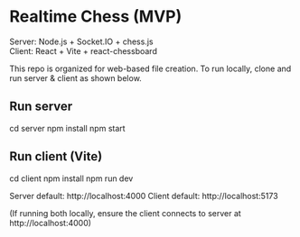 # Realtime Chess (MVP)

Server: Node.js + Socket.IO + chess.js  
Client: React + Vite + react-chessboard

This repo is organized for web-based file creation. To run locally, clone and run server & client as shown below.

## Run server
cd server
npm install
npm start

## Run client (Vite)
cd client
npm install
npm run dev

Server default: http://localhost:4000
Client default: http://localhost:5173

(If running both locally, ensure the client connects to server at http://localhost:4000)
